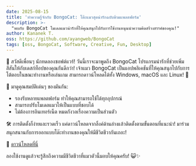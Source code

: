 ```yaml
---
date: 2025-08-15
title: 'ทำความรู้จักกับ BongoCat: โต๊ะแมวสุดน่ารักฉบับข้ามแพลตฟอร์ม'
description: >-
  "พบกับ BongoCat โมเดลแมวน่ารักที่ให้คุณสนุกไปกับการใช้งานหนุนนำความคิดสร้างสรรค์ของคุณ!"
author: Kananek T.
oss: https://github.com/ayangweb/BongoCat
tags: [oss, BongoCat, Software, Creative, Fun, Desktop]
---
```


🎉 สวัสดีเพื่อนๆ นักทดลองซอฟต์แวร์! วันนี้เราจะมาพูดถึง BongoCat โปรแกรมน่ารักที่ช่วยเพิ่มสีสันให้กับเดสก์ท็อปของคุณกันดีกว่า! เจ้าแมว BongoCat เป็นแอปพลิเคชันที่ให้คุณสนุกไปกับการโต้ตอบในขณะทำงานหรือเล่นเกม สามารถดาวน์โหลดได้ทั้ง Windows, macOS และ Linux! 🐾

🌈 มาดูคุณสมบัติเด่นๆ ของมันกัน:

- รองรับหลายแพลตฟอร์ม ทำให้คุณสามารถใช้ได้ทุกอุปกรณ์
- สามารถปรับโมเดลแมวให้เป็นแบบที่ชอบได้
- ไม่ต้องการอินเทอร์เน็ต หมดกังวลเรื่องความเป็นส่วนตัว

🛠️ การติดตั้งก็ง่ายและรวดเร็ว แค่ดาวน์โหลดจากลิ้งค์ด้านล่างแล้วติดตั้งตามขั้นตอนที่แนะนำ! มาร่วมสนุกสนานกับการออกแบบโต๊ะทำงานของคุณให้มีชีวิตชีวากันเถอะ!

🔗 [ดาวน์โหลดที่นี่](https://github.com/ayangweb/BongoCat/releases)

ลองใช้งานดูแล้วจะรู้สึกถึงความมีชีวิตชีวาที่แมวตัวนี้มอบให้คุณครับ! 😺✨
